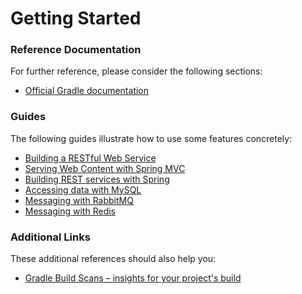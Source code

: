 # Getting Started

### Reference Documentation
For further reference, please consider the following sections:

* [Official Gradle documentation](https://docs.gradle.org)

### Guides
The following guides illustrate how to use some features concretely:

* [Building a RESTful Web Service](https://spring.io/guides/gs/rest-service/)
* [Serving Web Content with Spring MVC](https://spring.io/guides/gs/serving-web-content/)
* [Building REST services with Spring](https://spring.io/guides/tutorials/bookmarks/)
* [Accessing data with MySQL](https://spring.io/guides/gs/accessing-data-mysql/)
* [Messaging with RabbitMQ](https://spring.io/guides/gs/messaging-rabbitmq/)
* [Messaging with Redis](https://spring.io/guides/gs/messaging-redis/)

### Additional Links
These additional references should also help you:

* [Gradle Build Scans – insights for your project's build](https://scans.gradle.com#gradle)

